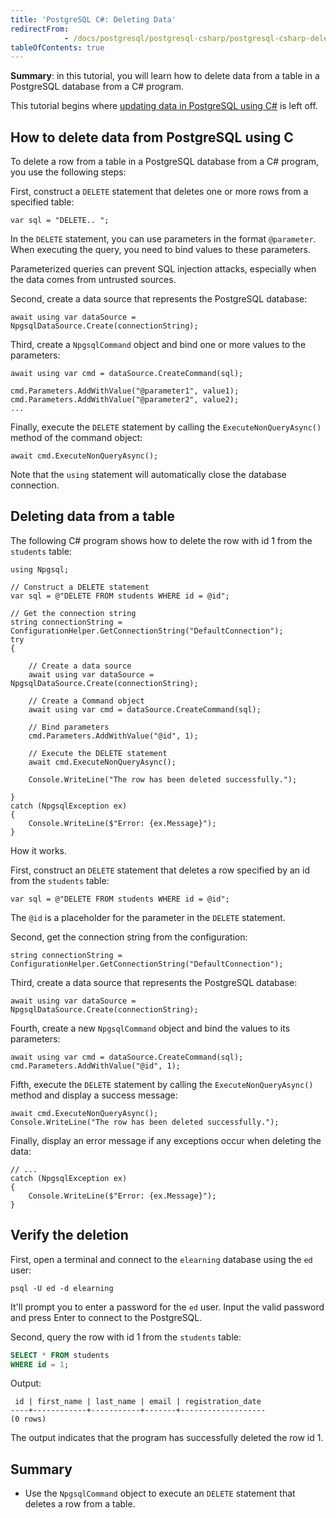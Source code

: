 ```yaml
---
title: 'PostgreSQL C#: Deleting Data'
redirectFrom: 
            - /docs/postgresql/postgresql-csharp/postgresql-csharp-delete
tableOfContents: true
---
```



**Summary**: in this tutorial, you will learn how to delete data from a table in a PostgreSQL database from a C# program.

This tutorial begins where [updating data in PostgreSQL using C#](/docs/postgresql/postgresql-csharp/postgresql-csharp-update) is left off.

## How to delete data from PostgreSQL using C

To delete a row from a table in a PostgreSQL database from a C# program, you use the following steps:

First, construct a `DELETE` statement that deletes one or more rows from a specified table:

```
var sql = "DELETE.. ";
```

In the `DELETE` statement, you can use parameters in the format `@parameter`. When executing the query, you need to bind values to these parameters.

Parameterized queries can prevent SQL injection attacks, especially when the data comes from untrusted sources.

Second, create a data source that represents the PostgreSQL database:

```
await using var dataSource = NpgsqlDataSource.Create(connectionString);
```

Third, create a `NpgsqlCommand` object and bind one or more values to the parameters:

```
await using var cmd = dataSource.CreateCommand(sql);

cmd.Parameters.AddWithValue("@parameter1", value1);
cmd.Parameters.AddWithValue("@parameter2", value2);
...
```

Finally, execute the `DELETE` statement by calling the `ExecuteNonQueryAsync()` method of the command object:

```
await cmd.ExecuteNonQueryAsync();
```

Note that the `using` statement will automatically close the database connection.

## Deleting data from a table

The following C# program shows how to delete the row with id 1 from the `students` table:

```
using Npgsql;

// Construct a DELETE statement
var sql = @"DELETE FROM students WHERE id = @id";

// Get the connection string
string connectionString = ConfigurationHelper.GetConnectionString("DefaultConnection");
try
{

    // Create a data source
    await using var dataSource = NpgsqlDataSource.Create(connectionString);

    // Create a Command object
    await using var cmd = dataSource.CreateCommand(sql);

    // Bind parameters
    cmd.Parameters.AddWithValue("@id", 1);

    // Execute the DELETE statement
    await cmd.ExecuteNonQueryAsync();

    Console.WriteLine("The row has been deleted successfully.");

}
catch (NpgsqlException ex)
{
    Console.WriteLine($"Error: {ex.Message}");
}
```

How it works.

First, construct an `DELETE` statement that deletes a row specified by an id from the `students` table:

```
var sql = @"DELETE FROM students WHERE id = @id";
```

The `@id` is a placeholder for the parameter in the `DELETE` statement.

Second, get the connection string from the configuration:

```
string connectionString = ConfigurationHelper.GetConnectionString("DefaultConnection");
```

Third, create a data source that represents the PostgreSQL database:

```
await using var dataSource = NpgsqlDataSource.Create(connectionString);
```

Fourth, create a new `NpgsqlCommand` object and bind the values to its parameters:

```
await using var cmd = dataSource.CreateCommand(sql);
cmd.Parameters.AddWithValue("@id", 1);
```

Fifth, execute the `DELETE` statement by calling the `ExecuteNonQueryAsync()` method and display a success message:

```
await cmd.ExecuteNonQueryAsync();
Console.WriteLine("The row has been deleted successfully.");
```

Finally, display an error message if any exceptions occur when deleting the data:

```
// ...
catch (NpgsqlException ex)
{
    Console.WriteLine($"Error: {ex.Message}");
}
```

## Verify the deletion

First, open a terminal and connect to the `elearning` database using the `ed` user:

```
psql -U ed -d elearning
```

It'll prompt you to enter a password for the `ed` user. Input the valid password and press Enter to connect to the PostgreSQL.

Second, query the row with id 1 from the `students` table:

```sql
SELECT * FROM students
WHERE id = 1;
```

Output:

```
 id | first_name | last_name | email | registration_date
----+------------+-----------+-------+-------------------
(0 rows)
```

The output indicates that the program has successfully deleted the row id 1.

## Summary

- Use the `NpgsqlCommand` object to execute an `DELETE` statement that deletes a row from a table.
